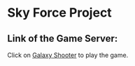 # Sky Force Project

## Link of the Game Server:

Click on [Galaxy Shooter](https://joystickcoder.itch.io/space-shooter-pro) to play the game.
